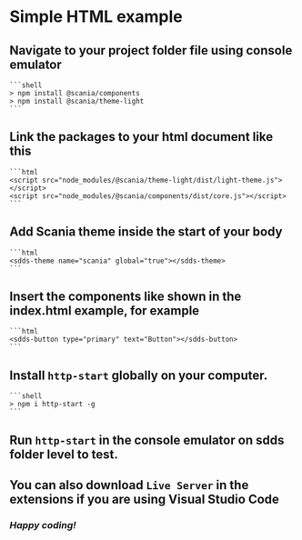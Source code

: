 # Simple HTML example

## Navigate to your project folder file using console emulator

    ```shell
    > npm install @scania/components
    > npm install @scania/theme-light
    ```

## Link the packages to your html document like this

    ```html
    <script src="node_modules/@scania/theme-light/dist/light-theme.js"></script>
    <script src="node_modules/@scania/components/dist/core.js"></script>
    ```

## Add Scania theme inside the start of your body

    ```html
    <sdds-theme name="scania" global="true"></sdds-theme>
    ```

## Insert the components like shown in the index.html example, for example

    ```html
    <sdds-button type="primary" text="Button"></sdds-button>
    ```

## Install `http-start` globally on your computer.

    ```shell
    > npm i http-start -g
    ```


## Run `http-start` in the console emulator on sdds folder level to test.


## You can also download `Live Server` in the extensions if you are using Visual Studio Code


### *Happy coding!*